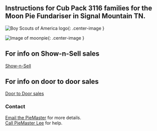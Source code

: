 ## Instructions for Cub Pack 3116 families for the Moon Pie Fundariser in Signal Mountain TN.

![Boy Scouts of America logo](https://scoutpiemaster.com/images/bsa-logo-small.png){: .center-image }
<br/>

![Image of moonpie](https://scoutpiemaster.com/images/choc-moon-pie.jpg){: .center-image }

## For info on Show-n-Sell sales
[Show-n-Sell](/shownsell)

## For info on door to door sales
[Door to Door sales](/doortodoor)



### Contact

[Email the PieMaster](mailto:lee@codejourneymen.com.com) for more details.
<br/>
[Call PieMaster Lee](tel:4044051194) for help.
